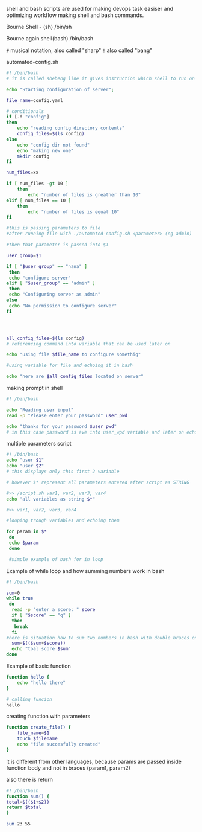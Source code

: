 shell and bash scripts are used for making devops task easiser and optimizing workflow making shell and bash commands.

Bourne Shell - (sh) /bin/sh

Bourne again shell(bash) /bin/bash

`#` musical notation, also called "sharp"
`!` also called "bang"

automated-config.sh
```bash
#! /bin/bash
# it is called shebeng line it gives instruction which shell to run on system

echo "Starting configuration of server";

file_name=config.yaml

# conditionals
if [-d "config"]
then
    echo "reading config directory contents"
    config_files=$(ls config)
else
    echo "config dir not found"
    echo "making new one"
    mkdir config
fi

num_files=xx

if [ num_files -gt 10 ]
    then
        echo "number of files is greather than 10"
elif [ num_files == 10 ]
    then 
        echo "number of files is equal 10"
fi

#this is passing parameters to file
#after running file with ./automated-config.sh <parameter> (eg admin)

#then that parameter is passed into $1

user_group=$1

if [ "$user_group" == "nana" ]
 then
 echo "configure server"
elif [ "$user_group" == "admin" ]
 then
 echo "Configuring server as admin"
else
 echo "No permission to configure server"
fi




all_config_files=$(ls config) 
# referencing command into variable that can be used later on

echo "using file $file_name to configure somethig"

#using variable for file and echoing it in bash

echo "here are $all_config_files located on server"

```


making prompt in shell

```bash
#! /bin/bash

echo "Reading user input"
read -p "Please enter your password" user_pwd

echo "thanks for your password $user_pwd"
# in this case password is ave into user_wpd variable and later on echoed  just for practicing and representing later on how user input can be used
```

multiple parameters script
```bash
#! /bin/bash
echo "user $1"
echo "user $2"
# this displays only this first 2 variable

# however $* represent all parameters entered after script as STRING

#>> /script.sh var1, var2, var3, var4
echo "all variables as string $*"

#>> var1, var2, var3, var4

#looping trough variables and echoing them

for param in $*
 do
 echo $param
 done

 #simple example of bash for in loop

```
Example of while loop and how summing numbers work in bash
```bash
#! /bin/bash

sum=0
while true
 do
  read -p "enter a score: " score
  if [ "$score" == "q" ]
  then
   break
  fi
#here is situation how to sum two numbers in bash with double braces one for eval and another one for getting result as var
  sum=$(($sum+$score))
  echo "toal score $sum"
done
```

Example of basic function
```bash
function hello {
    echo "hello there"
}

# calling funcion
hello
```

creating function with parameters
```bash
function create_file() {
    file_name=$1
    touch $filename
    echo "file succesfully created"
}
```

it is different from other languages, because params are passed inside function body and not in braces (param1, param2)

also there is return

```bash
#! /bin/bash
function sum() {
total=$(($1+$2))
return $total
}

sum 23 55
```




